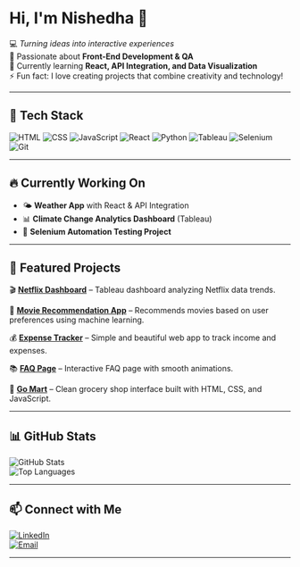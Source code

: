 # Hi, I'm Nishedha 👋  

💻 *Turning ideas into interactive experiences*  
🎯 Passionate about **Front-End Development & QA**  
🌱 Currently learning **React, API Integration, and Data Visualization**  
⚡ Fun fact: I love creating projects that combine creativity and technology!  

---

## 🚀 Tech Stack  
![HTML](https://img.shields.io/badge/-HTML5-E34F26?logo=html5&logoColor=white)
![CSS](https://img.shields.io/badge/-CSS3-1572B6?logo=css3&logoColor=white)
![JavaScript](https://img.shields.io/badge/-JavaScript-F7DF1E?logo=javascript&logoColor=black)
![React](https://img.shields.io/badge/-React-61DAFB?logo=react&logoColor=black)
![Python](https://img.shields.io/badge/-Python-3776AB?logo=python&logoColor=white)
![Tableau](https://img.shields.io/badge/-Tableau-E97627?logo=tableau&logoColor=white)
![Selenium](https://img.shields.io/badge/-Selenium-43B02A?logo=selenium&logoColor=white)
![Git](https://img.shields.io/badge/-Git-F05032?logo=git&logoColor=white)

---

## 🔥 Currently Working On  
- 🌤 **Weather App** with React & API Integration  
- 📊 **Climate Change Analytics Dashboard** (Tableau)  
- 🤖 **Selenium Automation Testing Project**  

---

## 📂 Featured Projects  

🎬 **[Netflix Dashboard](https://github.com/nishedhak26/Netflix-Dashboard-)** – Tableau dashboard analyzing Netflix data trends. 

🎥 **[Movie Recommendation App](https://github.com/nishedhak26/Movie-Recommendation-App)** – Recommends movies based on user preferences using machine learning.  

💰 **[Expense Tracker](https://github.com/nishedhak26/Expense-Tracker)** – Simple and beautiful web app to track income and expenses.  
  

📚 **[FAQ Page](https://github.com/nishedhak26/FAQ-Page)** – Interactive FAQ page with smooth animations.  

🛒 **[Go Mart](https://github.com/nishedhak26/Go-Mart)** – Clean grocery shop interface built with HTML, CSS, and JavaScript.  

---

## 📊 GitHub Stats  
![GitHub Stats](https://github-readme-stats.vercel.app/api?username=nishedhak26&show_icons=true&theme=tokyonight)  
![Top Languages](https://github-readme-stats.vercel.app/api/top-langs/?username=nishedhak26&layout=compact&theme=tokyonight)  


---

## 📫 Connect with Me  
[![LinkedIn](https://img.shields.io/badge/-LinkedIn-0A66C2?logo=linkedin&logoColor=white)](https://www.linkedin.com/in/nishedha-liyanage)  
[![Email](https://img.shields.io/badge/-Email-D14836?logo=gmail&logoColor=white)](mailto:nishedhaliyanage@gmail.com)  

---
